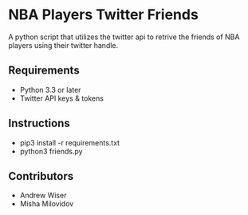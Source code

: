 # NBA Players Twitter Friends #

A python script that utilizes the twitter api to retrive the friends of NBA players using their twitter handle.

## Requirements ##
* Python 3.3 or later
* Twitter API keys & tokens

## Instructions ##
* pip3 install -r requirements.txt
* python3 friends.py

## Contributors ##
* Andrew Wiser
* Misha Milovidov